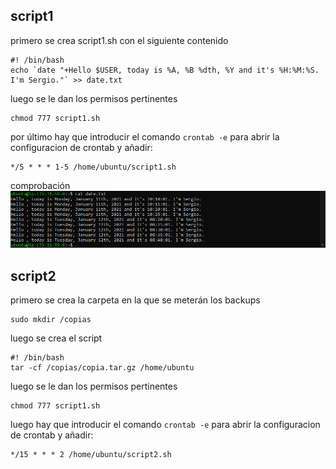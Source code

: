 ## script1
primero se crea script1.sh con el siguiente contenido
```
#! /bin/bash
echo `date "+Hello $USER, today is %A, %B %dth, %Y and it's %H:%M:%S. I'm Sergio."` >> date.txt
```

luego se le dan los permisos pertinentes
```
chmod 777 script1.sh
```

por último hay que introducir el comando `crontab -e` para abrir la configuracion de crontab y añadir:
```
*/5 * * * 1-5 /home/ubuntu/script1.sh
```

comprobación
![comprobacion script1](img/comprobacion_crontab1.png)

## script2
primero se crea la carpeta en la que se meterán los backups
```
sudo mkdir /copias
```

luego se crea el script
```
#! /bin/bash
tar -cf /copias/copia.tar.gz /home/ubuntu
```

luego se le dan los permisos pertinentes
```
chmod 777 script1.sh
```

luego hay que introducir el comando `crontab -e` para abrir la configuracion de crontab y añadir:
```
*/15 * * * 2 /home/ubuntu/script2.sh
```